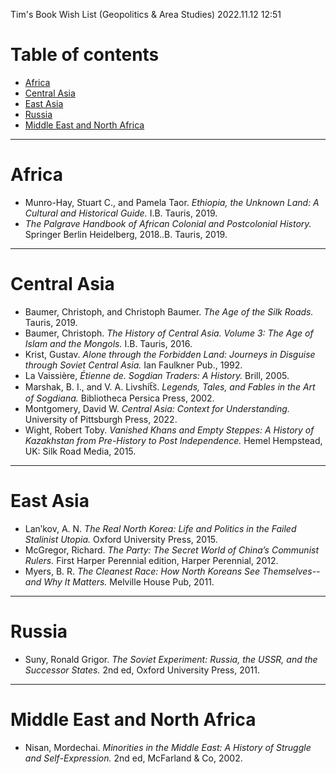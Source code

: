 Tim's Book Wish List (Geopolitics & Area Studies) 2022.11.12 12:51

# Table of contents

- [Africa](#africa)
- [Central Asia](#central-asia)
- [East Asia](#east-asia)
- [Russia](#russia)
- [Middle East and North Africa](#middle-east-and-north-africa)

---

# Africa
- Munro-Hay, Stuart C., and Pamela Taor. *Ethiopia, the Unknown Land: A Cultural and Historical Guide.* I.B. Tauris, 2019.
- *The Palgrave Handbook of African Colonial and Postcolonial History.* Springer Berlin Heidelberg, 2018..B. Tauris, 2019.

---

# Central Asia
- Baumer, Christoph, and Christoph Baumer. *The Age of the Silk Roads.* Tauris, 2019.
- Baumer, Christoph. *The History of Central Asia. Volume 3: The Age of Islam and the Mongols.* I.B. Tauris, 2016.
- Krist, Gustav. *Alone through the Forbidden Land: Journeys in Disguise through Soviet Central Asia.* Ian Faulkner Pub., 1992.
- La Vaissière, *Étienne de. Sogdian Traders: A History.* Brill, 2005.
- Marshak, B. I., and V. A. Livshit︠s︡. *Legends, Tales, and Fables in the Art of Sogdiana.* Bibliotheca Persica Press, 2002.
- Montgomery, David W. *Central Asia: Context for Understanding.* University of Pittsburgh Press, 2022.
- Wight, Robert Toby. *Vanished Khans and Empty Steppes: A History of Kazakhstan from Pre-History to Post Independence.* Hemel Hempstead, UK: Silk Road Media, 2015.

---

# East Asia
- Lanʹkov, A. N. *The Real North Korea: Life and Politics in the Failed Stalinist Utopia.* Oxford University Press, 2015.
- McGregor, Richard. *The Party: The Secret World of China’s Communist Rulers.* First Harper Perennial edition, Harper Perennial, 2012.
- Myers, B. R. *The Cleanest Race: How North Koreans See Themselves--and Why It Matters.* Melville House Pub, 2011.

---

# Russia
- Suny, Ronald Grigor. *The Soviet Experiment: Russia, the USSR, and the Successor States.* 2nd ed, Oxford University Press, 2011.

---

# Middle East and North Africa
- Nisan, Mordechai. *Minorities in the Middle East: A History of Struggle and Self-Expression.* 2nd ed, McFarland & Co, 2002.
